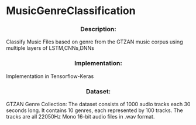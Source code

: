 # MusicGenreClassification

<h3 align="Center">Description: </h3>
Classify Music Files based on genre from the GTZAN music corpus using multiple layers of LSTM,CNNs,DNNs

<h3 align="Center">Implementation: </h3>
Implementation in Tensorflow-Keras

<h3 align="Center">Dataset: </h3>
GTZAN Genre Collection:
The dataset consists of 1000 audio tracks each 30 seconds long. It contains 10 genres, each represented by 100 tracks.
The tracks are all 22050Hz Mono 16-bit audio files in .wav format.


